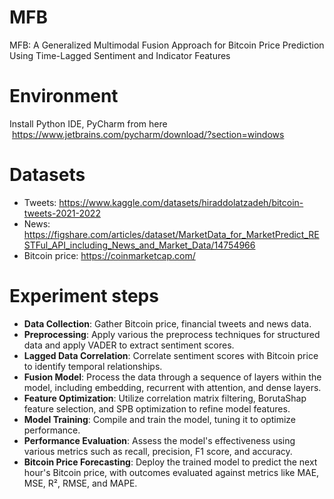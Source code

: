 # MFB
MFB: A Generalized Multimodal Fusion Approach for Bitcoin Price Prediction Using Time-Lagged Sentiment and Indicator Features
# Environment
Install Python IDE, PyCharm from here
 https://www.jetbrains.com/pycharm/download/?section=windows
# Datasets
- Tweets: https://www.kaggle.com/datasets/hiraddolatzadeh/bitcoin-tweets-2021-2022 
- News: https://figshare.com/articles/dataset/MarketData_for_MarketPredict_RESTFul_API_including_News_and_Market_Data/14754966 
- Bitcoin price: https://coinmarketcap.com/
# Experiment steps
- **Data Collection**: Gather Bitcoin price, financial tweets and news data.
- **Preprocessing**: Apply various the preprocess techniques for structured data and apply VADER to extract sentiment scores.
- **Lagged Data Correlation**: Correlate sentiment scores with Bitcoin price to identify temporal relationships.
- **Fusion Model**: Process the data through a sequence of layers within the model, including embedding, recurrent with attention, and dense layers.
- **Feature Optimization**: Utilize correlation matrix filtering, BorutaShap feature selection, and SPB optimization to refine model features.
- **Model Training**: Compile and train the model, tuning it to optimize performance.
- **Performance Evaluation**: Assess the model's effectiveness using various metrics such as recall, precision, F1 score, and accuracy.
- **Bitcoin Price Forecasting**: Deploy the trained model to predict the next hour's Bitcoin price, with outcomes evaluated against metrics like MAE, MSE, R², RMSE, and MAPE.

